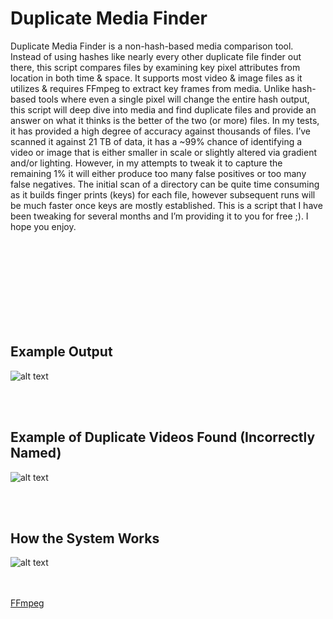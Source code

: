 # Duplicate Media Finder 


Duplicate Media Finder is a non-hash-based media comparison tool. Instead of using hashes like nearly every other duplicate file finder out there, this script compares files by examining key pixel attributes from location in both time & space. It supports most video & image files as it utilizes & requires FFmpeg to extract key frames from media. Unlike hash-based tools where even a single pixel will change the entire hash output, this script will deep dive into media and find duplicate files and provide an answer on what it thinks is the better of the two (or more) files. In my tests, it has provided a high degree of accuracy against thousands of files. I’ve scanned it against 21 TB of data, it has a ~99% chance of identifying a video or image that is either smaller in scale or slightly altered via gradient and/or lighting. However, in my attempts to tweak it to capture the remaining 1% it will either produce too many false positives or too many false negatives. The initial scan of a directory can be quite time consuming as it builds finger prints (keys) for each file, however subsequent runs will be much faster once keys are mostly established. This is a script that I have been tweaking for several months and I’m providing it to you for free ;). I hope you enjoy. 

<br/><br/><br/><br/><br/><br/><br/><br/>

## Example Output
![alt text](https://github.com/Jukari2003/Duplicate-Media-Finder/blob/main/Documentation/Example%20Output.png?raw=true)


<br/><br/>

## Example of Duplicate Videos Found (Incorrectly Named) 
![alt text](https://github.com/Jukari2003/Duplicate-Media-Finder/blob/main/Documentation/Duplicate%20Videos%20Example.png)

<br/><br/>

## How the System Works
![alt text](https://github.com/Jukari2003/Duplicate-Media-Finder/blob/main/Documentation/How%20it%20works.png)

<br/><br/>
[FFmpeg](https://www.ffmpeg.org/download.html) 
